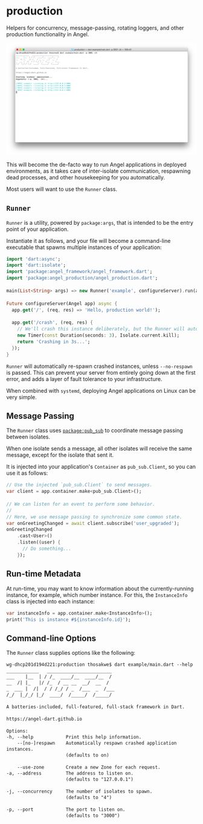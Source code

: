 # production
Helpers for concurrency, message-passing, rotating loggers, and other production functionality in Angel.

![Screenshot](screenshot.png)

This will become the de-facto way to run Angel applications in deployed environments, as it
takes care of inter-isolate communication, respawning dead processes, and other housekeeping for you automatically.

Most users will want to use the `Runner` class.

## `Runner`
`Runner` is a utility, powered by `package:args`, that is intended to be the entry point of your application.

Instantiate it as follows, and your file will become a command-line executable that spawns multiple instances of your
application:

```dart
import 'dart:async';
import 'dart:isolate';
import 'package:angel_framework/angel_framework.dart';
import 'package:angel_production/angel_production.dart';

main(List<String> args) => new Runner('example', configureServer).run(args);

Future configureServer(Angel app) async {
  app.get('/', (req, res) => 'Hello, production world!');

  app.get('/crash', (req, res) {
    // We'll crash this instance deliberately, but the Runner will auto-respawn for us.
    new Timer(const Duration(seconds: 3), Isolate.current.kill);
    return 'Crashing in 3s...';
  });
}
```

`Runner` will automatically re-spawn crashed instances, unless `--no-respawn` is passed. This can prevent
your server from entirely going down at the first error, and adds a layer of fault tolerance to your
infrastructure.

When combined with `systemd`, deploying Angel applications on Linux can be very simple.

## Message Passing
The `Runner` class uses [`package:pub_sub`](https://github.com/thosakwe/pub_sub) to coordinate
message passing between isolates.

When one isolate sends a message, all other isolates will
receive the same message, except for the isolate that sent it.

It is injected into your application's `Container` as
`pub_sub.Client`, so you can use it as follows:

```dart
// Use the injected `pub_sub.Client` to send messages.
var client = app.container.make<pub_sub.Client>();

// We can listen for an event to perform some behavior.
//
// Here, we use message passing to synchronize some common state.
var onGreetingChanged = await client.subscribe('user_upgraded');
onGreetingChanged
    .cast<User>()
    .listen((user) {
      // Do something...
    });
```

## Run-time Metadata
At run-time, you may want to know information about the currently-running instance,
for example, which number instance. For this, the `InstanceInfo` class is injected
into each instance:

```dart
var instanceInfo = app.container.make<InstanceInfo>();
print('This is instance #${instanceInfo.id}');
```

## Command-line Options
The `Runner` class supplies options like the following:

```
wg-dhcp201d194d221:production thosakwe$ dart example/main.dart --help
____________   ________________________ 
___    |__  | / /_  ____/__  ____/__  / 
__  /| |_   |/ /_  / __ __  __/  __  /  
_  ___ |  /|  / / /_/ / _  /___  _  /___
/_/  |_/_/ |_/  ____/  /_____/  /_____/

A batteries-included, full-featured, full-stack framework in Dart.

https://angel-dart.github.io

Options:
-h, --help            Print this help information.
    --[no-]respawn    Automatically respawn crashed application instances.
                      (defaults to on)

    --use-zone        Create a new Zone for each request.
-a, --address         The address to listen on.
                      (defaults to "127.0.0.1")

-j, --concurrency     The number of isolates to spawn.
                      (defaults to "4")

-p, --port            The port to listen on.
                      (defaults to "3000")
```